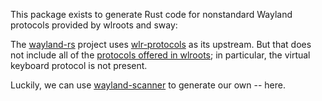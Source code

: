 
This package exists to generate Rust code for nonstandard Wayland protocols
provided by wlroots and sway:

The [wayland-rs] project uses [wlr-protocols] as its upstream.
But that does not include all of the [protocols offered in wlroots][wlroots-protocol];
in particular, the virtual keyboard protocol is not present.

Luckily, we can use [wayland-scanner] to generate our own -- here.

[wlroots-protocol]: https://gitlab.freedesktop.org/wlroots/wlroots/-/tree/master/protocol
[wlr-protocols]: https://gitlab.freedesktop.org/wlroots/wlr-protocols
[wayland-rs]: https://github.com/Smithay/wayland-rs/
[wayland-scanner]: https://crates.io/crates/wayland-scanner
